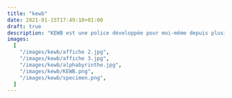 ```yaml
---
title: "kewb"
date: 2021-01-15T17:49:10+01:00
draft: true
description: "KEWB est une police développée pour moi-même depuis plusieurs années, mais que j’ai eu par la suite l’occasion d’utiliser dans le cadre de projets. Très caractéristique, elle est basée sur une simple grille de 3 par 3. Le concept fondamental est l’aspect ludique de la police. Chaque lettre est conçue comme un module, elles sont faites pour s’empiler, s’imbriquer, se construire les unes avec les autres, pour remplir l’espace en deux ou en trois dimensions."
images:
  [
    "/images/kewb/affiche 2.jpg",
    "/images/kewb/affiche 3.jpg",
    "/images/kewb/alphabyrinthe.jpg",
    "/images/kewb/KEWB.png",
    "/images/kewb/specimen.png",
  ]
---
```

